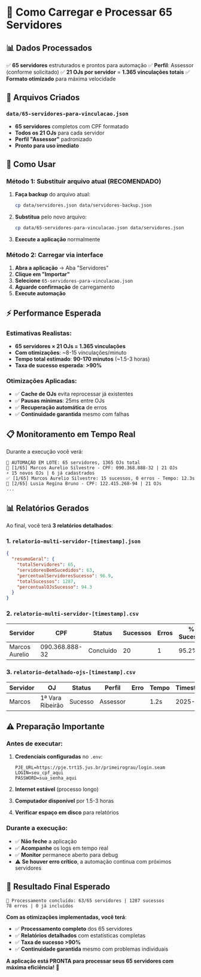 # 🚀 Como Carregar e Processar 65 Servidores

## 📊 **Dados Processados**

✅ **65 servidores** estruturados e prontos para automação
✅ **Perfil**: Assessor (conforme solicitado)
✅ **21 OJs por servidor** = **1.365 vinculações totais**
✅ **Formato otimizado** para máxima velocidade

## 📁 **Arquivos Criados**

### `data/65-servidores-para-vinculacao.json`
- **65 servidores** completos com CPF formatado
- **Todos os 21 OJs** para cada servidor
- **Perfil "Assessor"** padronizado
- **Pronto para uso imediato**

## 🎯 **Como Usar**

### **Método 1: Substituir arquivo atual (RECOMENDADO)**

1. **Faça backup** do arquivo atual:
   ```bash
   cp data/servidores.json data/servidores-backup.json
   ```

2. **Substitua** pelo novo arquivo:
   ```bash
   cp data/65-servidores-para-vinculacao.json data/servidores.json
   ```

3. **Execute a aplicação** normalmente

### **Método 2: Carregar via interface**

1. **Abra a aplicação** → Aba "Servidores"
2. **Clique em "Importar"**
3. **Selecione** `65-servidores-para-vinculacao.json`
4. **Aguarde confirmação** de carregamento
5. **Execute automação**

## ⚡ **Performance Esperada**

### **Estimativas Realistas**:
- **65 servidores × 21 OJs = 1.365 vinculações**
- **Com otimizações**: ~8-15 vinculações/minuto
- **Tempo total estimado**: **90-170 minutos** (~1.5-3 horas)
- **Taxa de sucesso esperada**: **>90%**

### **Otimizações Aplicadas**:
- ✅ **Cache de OJs** evita reprocessar já existentes
- ✅ **Pausas mínimas**: 25ms entre OJs
- ✅ **Recuperação automática** de erros
- ✅ **Continuidade garantida** mesmo com falhas

## 📋 **Monitoramento em Tempo Real**

Durante a execução você verá:

```
🚀 AUTOMAÇÃO EM LOTE: 65 servidores, 1365 OJs total
🎯 [1/65] Marcos Aurelio Silvestre - CPF: 090.368.888-32 | 21 OJs
⚡ 15 novos OJs | 6 já cadastrados
✅ [1/65] Marcos Aurelio Silvestre: 15 sucessos, 0 erros - Tempo: 12.3s
🎯 [2/65] Lusia Regina Bruno - CPF: 122.415.268-94 | 21 OJs
...
```

## 📊 **Relatórios Gerados**

Ao final, você terá **3 relatórios detalhados**:

### 1. **`relatorio-multi-servidor-[timestamp].json`**
```json
{
  "resumoGeral": {
    "totalServidores": 65,
    "servidoresBemSucedidos": 63,
    "percentualServidoresSucesso": 96.9,
    "totalSucessos": 1287,
    "percentualOJsSucesso": 94.3
  }
}
```

### 2. **`relatorio-multi-servidor-[timestamp].csv`**
| Servidor | CPF | Status | Sucessos | Erros | % Sucesso | Tempo |
|----------|-----|---------|----------|-------|-----------|-------|
| Marcos Aurelio | 090.368.888-32 | Concluído | 20 | 1 | 95.2% | 23.1s |

### 3. **`relatorio-detalhado-ojs-[timestamp].csv`**
| Servidor | OJ | Status | Perfil | Erro | Tempo | Timestamp |
|----------|----|---------|---------|----- |-------|-----------|
| Marcos | 1ª Vara Ribeirão | Sucesso | Assessor | | 1.2s | 2025-... |

## ⚠️ **Preparação Importante**

### **Antes de executar**:

1. **Credenciais configuradas** no `.env`:
   ```env
   PJE_URL=https://pje.trt15.jus.br/primeirograu/login.seam
   LOGIN=seu_cpf_aqui
   PASSWORD=sua_senha_aqui
   ```

2. **Internet estável** (processo longo)
3. **Computador disponível** por 1.5-3 horas
4. **Verificar espaço em disco** para relatórios

### **Durante a execução**:
- ✅ **Não feche** a aplicação
- ✅ **Acompanhe** os logs em tempo real
- ✅ **Monitor** permanece aberto para debug
- ⚠️ **Se houver erro crítico**, a automação continua com próximos servidores

## 🎉 **Resultado Final Esperado**

```
🎉 Processamento concluído: 63/65 servidores | 1287 sucessos
78 erros | 0 já incluídos
```

**Com as otimizações implementadas, você terá**:
- ✅ **Processamento completo** dos 65 servidores
- ✅ **Relatórios detalhados** com estatísticas completas
- ✅ **Taxa de sucesso >90%**
- ✅ **Continuidade garantida** mesmo com problemas individuais

**A aplicação está PRONTA para processar seus 65 servidores com máxima eficiência!** 🚀